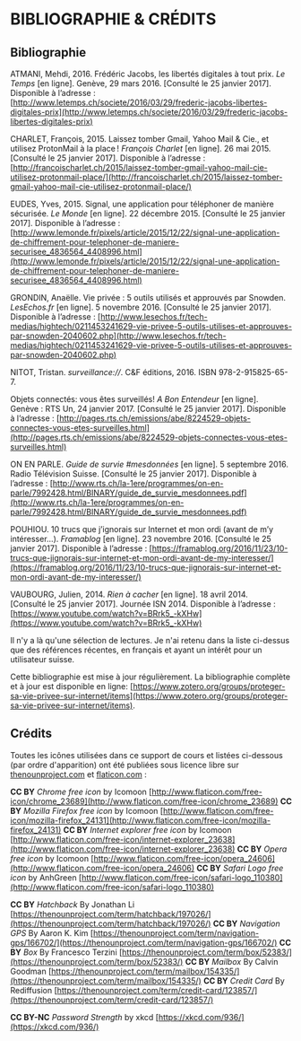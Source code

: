 # BIBLIOGRAPHIE & CRÉDITS

## Bibliographie

ATMANI, Mehdi, 2016. Frédéric Jacobs, les libertés digitales à tout prix. *Le Temps* [en ligne]. Genève, 29 mars 2016. [Consulté le 25 janvier 2017]. Disponible à l’adresse : [http://www.letemps.ch/societe/2016/03/29/frederic-jacobs-libertes-digitales-prix](http://www.letemps.ch/societe/2016/03/29/frederic-jacobs-libertes-digitales-prix)

CHARLET, François, 2015. Laissez tomber Gmail, Yahoo Mail & Cie., et utilisez ProtonMail à la place ! *François Charlet* [en ligne]. 26 mai 2015. [Consulté le 25 janvier 2017]. Disponible à l’adresse : [http://francoischarlet.ch/2015/laissez-tomber-gmail-yahoo-mail-cie-utilisez-protonmail-place/](http://francoischarlet.ch/2015/laissez-tomber-gmail-yahoo-mail-cie-utilisez-protonmail-place/)

EUDES, Yves, 2015. Signal, une application pour téléphoner de manière sécurisée. *Le Monde* [en ligne]. 22 décembre 2015. [Consulté le 25 janvier 2017]. Disponible à l’adresse : [http://www.lemonde.fr/pixels/article/2015/12/22/signal-une-application-de-chiffrement-pour-telephoner-de-maniere-securisee_4836564_4408996.html](http://www.lemonde.fr/pixels/article/2015/12/22/signal-une-application-de-chiffrement-pour-telephoner-de-maniere-securisee_4836564_4408996.html)

GRONDIN, Anaëlle. Vie privée : 5 outils utilisés et approuvés par Snowden. *LesEchos.fr* [en ligne]. 5 novembre 2016. [Consulté le 25 janvier 2017]. Disponible à l’adresse : [http://www.lesechos.fr/tech-medias/hightech/0211453241629-vie-privee-5-outils-utilises-et-approuves-par-snowden-2040602.php](http://www.lesechos.fr/tech-medias/hightech/0211453241629-vie-privee-5-outils-utilises-et-approuves-par-snowden-2040602.php)

NITOT, Tristan. *surveillance://*. C&F éditions, 2016. ISBN 978-2-915825-65-7.

Objets connectés: vous êtes surveillés! *A Bon Entendeur* [en ligne]. Genève : RTS Un, 24 janvier 2017. [Consulté le 25 janvier 2017]. Disponible à l’adresse : [http://pages.rts.ch/emissions/abe/8224529-objets-connectes-vous-etes-surveilles.html](http://pages.rts.ch/emissions/abe/8224529-objets-connectes-vous-etes-surveilles.html)

ON EN PARLE. *Guide de survie #mesdonnées* [en ligne]. 5 septembre 2016. Radio Télévision Suisse. [Consulté le 25 janvier 2017]. Disponible à l’adresse : [http://www.rts.ch/la-1ere/programmes/on-en-parle/7992428.html/BINARY/guide_de_survie_mesdonnees.pdf](http://www.rts.ch/la-1ere/programmes/on-en-parle/7992428.html/BINARY/guide_de_survie_mesdonnees.pdf)

POUHIOU. 10 trucs que j’ignorais sur Internet et mon ordi (avant de m’y intéresser…). *Framablog* [en ligne]. 23 novembre 2016. [Consulté le 25 janvier 2017]. Disponible à l’adresse : [https://framablog.org/2016/11/23/10-trucs-que-jignorais-sur-internet-et-mon-ordi-avant-de-my-interesser/](https://framablog.org/2016/11/23/10-trucs-que-jignorais-sur-internet-et-mon-ordi-avant-de-my-interesser/)

VAUBOURG, Julien, 2014. *Rien à cacher* [en ligne]. 18 avril 2014. [Consulté le 25 janvier 2017]. Journée ISN 2014. Disponible à l’adresse : [https://www.youtube.com/watch?v=BRrk5_-kXHw](https://www.youtube.com/watch?v=BRrk5_-kXHw)


Il n'y a là qu'une sélection de lectures. Je n'ai retenu dans la liste ci-dessus que des références récentes, en français et ayant un intérêt pour un utilisateur suisse.

Cette bibliographie est mise à jour régulièrement. La bibliographie complète et à jour est disponible en ligne: [https://www.zotero.org/groups/proteger-sa-vie-privee-sur-internet/items](https://www.zotero.org/groups/proteger-sa-vie-privee-sur-internet/items).



## Crédits

Toutes les icônes utilisées dans ce support de cours et listées ci-dessous (par ordre d'apparition) ont été publiées sous licence libre sur [thenounproject.com](thenounproject.com) et [flaticon.com](flaticon.com) :

**CC BY** *Chrome free icon* by Icomoon [http://www.flaticon.com/free-icon/chrome_23689](http://www.flaticon.com/free-icon/chrome_23689)
**CC BY** *Mozilla Firefox free icon* by Icomoon [http://www.flaticon.com/free-icon/mozilla-firefox_24131](http://www.flaticon.com/free-icon/mozilla-firefox_24131)
**CC BY** *Internet explorer free icon* by Icomoon [http://www.flaticon.com/free-icon/internet-explorer_23638](http://www.flaticon.com/free-icon/internet-explorer_23638)
**CC BY** *Opera free icon* by Icomoon [http://www.flaticon.com/free-icon/opera_24606](http://www.flaticon.com/free-icon/opera_24606)
**CC BY** *Safari Logo free icon* by AnhGreen [http://www.flaticon.com/free-icon/safari-logo_110380](http://www.flaticon.com/free-icon/safari-logo_110380)

**CC BY** *Hatchback* By Jonathan Li [https://thenounproject.com/term/hatchback/197026/](https://thenounproject.com/term/hatchback/197026/)
**CC BY** *Navigation GPS* By Aaron K. Kim [https://thenounproject.com/term/navigation-gps/166702/](https://thenounproject.com/term/navigation-gps/166702/)
**CC BY** *Box* By Francesco Terzini [https://thenounproject.com/term/box/52383/](https://thenounproject.com/term/box/52383/)
**CC BY** *Mailbox* By Calvin Goodman [https://thenounproject.com/term/mailbox/154335/](https://thenounproject.com/term/mailbox/154335/)
**CC BY** *Credit Card* By Rediffusion [https://thenounproject.com/term/credit-card/123857/](https://thenounproject.com/term/credit-card/123857/)

**CC BY-NC** *Password Strength* by xkcd [https://xkcd.com/936/](https://xkcd.com/936/)

